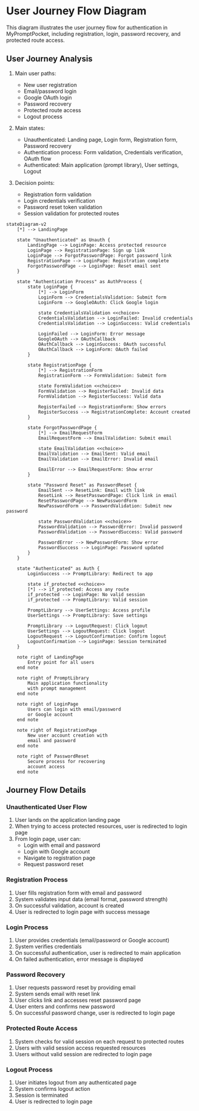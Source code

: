 # User Journey Flow Diagram

This diagram illustrates the user journey flow for authentication in MyPromptPocket, including registration, login, password recovery, and protected route access.

## User Journey Analysis

1. Main user paths:

   - New user registration
   - Email/password login
   - Google OAuth login
   - Password recovery
   - Protected route access
   - Logout process

2. Main states:

   - Unauthenticated: Landing page, Login form, Registration form, Password recovery
   - Authentication process: Form validation, Credentials verification, OAuth flow
   - Authenticated: Main application (prompt library), User settings, Logout

3. Decision points:
   - Registration form validation
   - Login credentials verification
   - Password reset token validation
   - Session validation for protected routes

```mermaid
stateDiagram-v2
    [*] --> LandingPage

    state "Unauthenticated" as Unauth {
        LandingPage --> LoginPage: Access protected resource
        LoginPage --> RegistrationPage: Sign up link
        LoginPage --> ForgotPasswordPage: Forgot password link
        RegistrationPage --> LoginPage: Registration complete
        ForgotPasswordPage --> LoginPage: Reset email sent
    }

    state "Authentication Process" as AuthProcess {
        state LoginPage {
            [*] --> LoginForm
            LoginForm --> CredentialsValidation: Submit form
            LoginForm --> GoogleOAuth: Click Google login

            state CredentialsValidation <<choice>>
            CredentialsValidation --> LoginFailed: Invalid credentials
            CredentialsValidation --> LoginSuccess: Valid credentials

            LoginFailed --> LoginForm: Error message
            GoogleOAuth --> OAuthCallback
            OAuthCallback --> LoginSuccess: OAuth successful
            OAuthCallback --> LoginForm: OAuth failed
        }

        state RegistrationPage {
            [*] --> RegistrationForm
            RegistrationForm --> FormValidation: Submit form

            state FormValidation <<choice>>
            FormValidation --> RegisterFailed: Invalid data
            FormValidation --> RegisterSuccess: Valid data

            RegisterFailed --> RegistrationForm: Show errors
            RegisterSuccess --> RegistrationComplete: Account created
        }

        state ForgotPasswordPage {
            [*] --> EmailRequestForm
            EmailRequestForm --> EmailValidation: Submit email

            state EmailValidation <<choice>>
            EmailValidation --> EmailSent: Valid email
            EmailValidation --> EmailError: Invalid email

            EmailError --> EmailRequestForm: Show error
        }

        state "Password Reset" as PasswordReset {
            EmailSent --> ResetLink: Email with link
            ResetLink --> ResetPasswordPage: Click link in email
            ResetPasswordPage --> NewPasswordForm
            NewPasswordForm --> PasswordValidation: Submit new password

            state PasswordValidation <<choice>>
            PasswordValidation --> PasswordError: Invalid password
            PasswordValidation --> PasswordSuccess: Valid password

            PasswordError --> NewPasswordForm: Show error
            PasswordSuccess --> LoginPage: Password updated
        }
    }

    state "Authenticated" as Auth {
        LoginSuccess --> PromptLibrary: Redirect to app

        state if_protected <<choice>>
        [*] --> if_protected: Access any route
        if_protected --> LoginPage: No valid session
        if_protected --> PromptLibrary: Valid session

        PromptLibrary --> UserSettings: Access profile
        UserSettings --> PromptLibrary: Save settings

        PromptLibrary --> LogoutRequest: Click logout
        UserSettings --> LogoutRequest: Click logout
        LogoutRequest --> LogoutConfirmation: Confirm logout
        LogoutConfirmation --> LoginPage: Session terminated
    }

    note right of LandingPage
        Entry point for all users
    end note

    note right of PromptLibrary
        Main application functionality
        with prompt management
    end note

    note right of LoginPage
        Users can login with email/password
        or Google account
    end note

    note right of RegistrationPage
        New user account creation with
        email and password
    end note

    note right of PasswordReset
        Secure process for recovering
        account access
    end note
```

## Journey Flow Details

### Unauthenticated User Flow

1. User lands on the application landing page
2. When trying to access protected resources, user is redirected to login page
3. From login page, user can:
   - Login with email and password
   - Login with Google account
   - Navigate to registration page
   - Request password reset

### Registration Process

1. User fills registration form with email and password
2. System validates input data (email format, password strength)
3. On successful validation, account is created
4. User is redirected to login page with success message

### Login Process

1. User provides credentials (email/password or Google account)
2. System verifies credentials
3. On successful authentication, user is redirected to main application
4. On failed authentication, error message is displayed

### Password Recovery

1. User requests password reset by providing email
2. System sends email with reset link
3. User clicks link and accesses reset password page
4. User enters and confirms new password
5. On successful password change, user is redirected to login page

### Protected Route Access

1. System checks for valid session on each request to protected routes
2. Users with valid session access requested resources
3. Users without valid session are redirected to login page

### Logout Process

1. User initiates logout from any authenticated page
2. System confirms logout action
3. Session is terminated
4. User is redirected to login page
